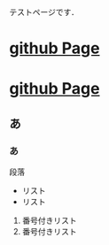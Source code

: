 テストページです．

# [github Page](https://mamisite.github.io/createGithubPage.md)
# [github Page](https://mamisite.github.io/test.md)
## あ
### あ
 
段落
 
- リスト
- リスト
 
1. 番号付きリスト
2. 番号付きリスト
